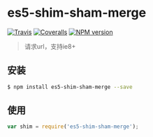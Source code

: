 # es5-shim-sham-merge

[![Travis](https://img.shields.io/travis/ndfront/es5-shim-sham-merge.svg?style=flat-square)](https://github.com/ndfront/es5-shim-sham-merge)
[![Coveralls](https://img.shields.io/coveralls/ndfront/es5-shim-sham-merge.svg?style=flat-square)](https://github.com/ndfront/es5-shim-sham-merge)
[![NPM version](https://img.shields.io/npm/v/es5-shim-sham-merge.svg?style=flat-square)](https://npmjs.org/package/es5-shim-sham-merge)

> 请求url，支持ie8+

## 安装

```bash
$ npm install es5-shim-sham-merge --save
```

## 使用

```js
var shim = require('es5-shim-sham-merge');

```
